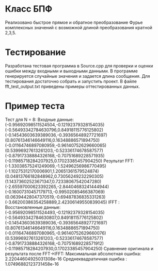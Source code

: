 # Класс БПФ
Реализовано быстрое прямое и обратное преобразование Фурье комплексных значений с возможной длиной преобразования кратной 2,3,5.
# Тестирование
Разработана тестовая программа в Source.cpp для проверки и оценки ошибки между входными и выходными данными. В программе генерируется случайные значения и задается длина сообщения. Для тестирования достаточно собрать и запустить проект. В файле fft_test_output.txt приведены примеры оттестированных данных.
# Пример теста
Тест для N = 8:
  Входные данные:
    (-0.95692098511524504,-0.12192379328154035)
    (-0.56493342784630796,0.84918115776125802)
    (-0.14543603639389036,-0.39365648927721697)
    (0.80761346146649116,0.16348886571894750)
    (-0.01164746897080959,-0.96140752629660065)
    (0.53996927613261203,-0.52336174678587577)
    (-0.87917338884326168,-0.70751689228571935)
    (-0.11985718284207925,0.17023385457904250)
  Результат FFT:
    (-1.33038575241249069,-1.52496256986770495)
    (-1.10275312170006901,1.20651361579524874)
    (0.04813766182848962,0.73056249232290305)
    (1.14373602523671347,0.72338067542047280)
    (-2.65597000623392265,-2.84404683241444944)
    (-0.16007310457179713,-0.99502085466387069)
    (0.06394428047370519,-0.69487836835331263)
    (-3.66200386354258889,2.42306149550839045)
 IFFT :
  Восстановленные данные:
    (-0.95692098511524493,-0.12192379328154035)
    (-0.56493342784630807,0.84918115776125802)
    (-0.14543603639389036,-0.39365648927721697)
    (0.80761346146649116,0.16348886571894750)
    (-0.01164746897080965,-0.96140752629660076)
    (0.53996927613261203,-0.52336174678587577)
    (-0.87917338884326168,-0.70751689228571912)
    (-0.11985718284207930,0.17023385457904250)
  Сравнение оригинала и результата после FFT->IFFT:
    Максимальная абсолютная ошибка: 2.22044604925031308e-16
    Среднеквадратичная ошибка : 1.07496882123731458e-16
